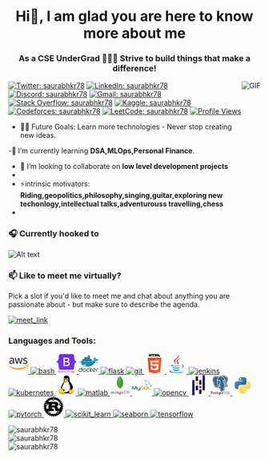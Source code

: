 <h1 align="center">Hi👋, I am glad you are here to know more about me</h1>
<h3 align="center">As a CSE UnderGrad 🧑🏽‍💻 Strive to build things that make a difference!</h3>
<img align="right" alt="GIF" height="160px" src="https://media.giphy.com/media/Ah3zHH7hvsSB2/giphy.gif" />

[![Twitter: saurabhkr78](https://img.shields.io/twitter/follow/saurabhkr78?style=social)](https://twitter.com/saurabhkr78)
[![LinkedIn: saurabhkr78](https://img.shields.io/badge/-saurabhkr78-blue?style=flat-square&logo=Linkedin&logoColor=white&link=https://linkedin.com/in/saurabhkr78)](https://linkedin.com/in/saurabhkr78)
[![Discord: saurabhkr78](https://img.shields.io/badge/-saurabhkr78%237599-7289DA?style=flat-square&logo=Discord&logoColor=white)](https://discord.com)
[![Gmail: saurabhkr78](https://img.shields.io/badge/-saurabhkr78@gmail.com-D14836?style=flat-square&logo=Gmail&logoColor=white)](mailto:saurabhkr78@gmail.com)
[![Stack Overflow: saurabhkr78](https://img.shields.io/badge/-saurabhkr78-FE7A16?style=flat-square&logo=Stack%20Overflow&logoColor=white&link=https://stackoverflow.com/users/saurabhkr78)](https://stackoverflow.com/users/saurabhkr78)
[![Kaggle: saurabhkr78](https://img.shields.io/badge/-saurabhkr78-20BEFF?style=flat-square&logo=Kaggle&logoColor=white&link=https://kaggle.com/saurabhkr78)](https://kaggle.com/saurabhkr78)
[![Codeforces: saurabhkr78](https://img.shields.io/badge/-saurabhkr78-1F8ACB?style=flat-square&logo=Codeforces&logoColor=white&link=https://codeforces.com/profile/saurabhkr78)](https://codeforces.com/profile/saurabhkr78)
[![LeetCode: saurabhkr78](https://img.shields.io/badge/-saurabhkr78-FFA116?style=flat-square&logo=LeetCode&logoColor=white&link=https://www.leetcode.com/saurabhkr78)](https://www.leetcode.com/saurabhkr78)
[![Profile Views](https://komarev.com/ghpvc/?username=saurabhkr78&label=Profile%20views&color=0e75b6&style=flat)](https://github.com/saurabhkr78)


- 💪🏼 Future Goals: Learn more technologies - Never stop creating new ideas.
  
-🌱 I’m currently learning **DSA,MLOps,Personal Finance**.

- 👯 I’m looking to collaborate on **low level development projects**
- 
- ⚡intrinsic motivators: **Riding,geopolitics,philosophy,singing,guitar,exploring new techonlogy,intellectual talks,adventurouss travelling,chess**
- 
<div align="left">
  <h3>🎧 Currently hooked to</h3>
  <div style="display: inline-block;">
    <img src="https://spotify-recently-played-readme.vercel.app/api?user=jweclasgumdfg629tylg8kh85" alt="Alt text" width="820" height="100">
  </div>
</div>


### 📫 Like to meet me virtually?
Pick a slot if you'd like to meet me and chat about anything you are passionate about - but make sure to describe the agenda.

<a href="https://calendly.com/meetsaurabh78/30min" target="_blank"><img width="498" alt="meet_link" src="https://user-images.githubusercontent.com/15426564/144297439-f530f383-e73e-41e0-9914-a9b7d3f432e5.png"></a>



<h3 align="left">Languages and Tools:</h3>
<p align="left"> <a href="https://aws.amazon.com" target="_blank" rel="noreferrer"> <img src="https://raw.githubusercontent.com/devicons/devicon/master/icons/amazonwebservices/amazonwebservices-original-wordmark.svg" alt="aws" width="40" height="40"style="background-color: white;"/> </a> <a href="https://www.gnu.org/software/bash/" target="_blank" rel="noreferrer"> <img src="https://www.vectorlogo.zone/logos/gnu_bash/gnu_bash-icon.svg" alt="bash" width="40" height="40"/> </a> <a href="https://getbootstrap.com" target="_blank" rel="noreferrer"> <img src="https://raw.githubusercontent.com/devicons/devicon/master/icons/bootstrap/bootstrap-plain-wordmark.svg" alt="bootstrap" width="40" height="40"/> </a> <a href="https://www.docker.com/" target="_blank" rel="noreferrer"> <img src="https://raw.githubusercontent.com/devicons/devicon/master/icons/docker/docker-original-wordmark.svg" alt="docker" width="40" height="40"/> </a> <a href="https://flask.palletsprojects.com/" target="_blank" rel="noreferrer"> <img src="https://www.vectorlogo.zone/logos/pocoo_flask/pocoo_flask-icon.svg" alt="flask" width="40" height="40"/> </a> <a href="https://git-scm.com/" target="_blank" rel="noreferrer"> <img src="https://www.vectorlogo.zone/logos/git-scm/git-scm-icon.svg" alt="git" width="40" height="40"/> </a> <a href="https://www.w3.org/html/" target="_blank" rel="noreferrer"> <img src="https://raw.githubusercontent.com/devicons/devicon/master/icons/html5/html5-original-wordmark.svg" alt="html5" width="40" height="40"/> </a> <a href="https://www.java.com" target="_blank" rel="noreferrer"> <img src="https://raw.githubusercontent.com/devicons/devicon/master/icons/java/java-original.svg" alt="java" width="40" height="40"/> </a> <a href="https://www.jenkins.io" target="_blank" rel="noreferrer"> <img src="https://www.vectorlogo.zone/logos/jenkins/jenkins-icon.svg" alt="jenkins" width="40" height="40"/> </a> <a href="https://kubernetes.io" target="_blank" rel="noreferrer"> <img src="https://www.vectorlogo.zone/logos/kubernetes/kubernetes-icon.svg" alt="kubernetes" width="40" height="40"/> </a> <a href="https://www.linux.org/" target="_blank" rel="noreferrer"> <img src="https://raw.githubusercontent.com/devicons/devicon/master/icons/linux/linux-original.svg" alt="linux" width="40" height="40"/> </a> <a href="https://www.mathworks.com/" target="_blank" rel="noreferrer"> <img src="https://upload.wikimedia.org/wikipedia/commons/2/21/Matlab_Logo.png" alt="matlab" width="40" height="40"/> </a> <a href="https://www.mongodb.com/" target="_blank" rel="noreferrer"> <img src="https://raw.githubusercontent.com/devicons/devicon/master/icons/mongodb/mongodb-original-wordmark.svg" alt="mongodb" width="40" height="40"/> </a> <a href="https://www.mysql.com/" target="_blank" rel="noreferrer"> <img src="https://raw.githubusercontent.com/devicons/devicon/master/icons/mysql/mysql-original-wordmark.svg" alt="mysql" width="40" height="40"/> </a> <a href="https://opencv.org/" target="_blank" rel="noreferrer"> <img src="https://www.vectorlogo.zone/logos/opencv/opencv-icon.svg" alt="opencv" width="40" height="40"/> </a> <a href="https://pandas.pydata.org/" target="_blank" rel="noreferrer"> <img src="https://raw.githubusercontent.com/devicons/devicon/2ae2a900d2f041da66e950e4d48052658d850630/icons/pandas/pandas-original.svg" alt="pandas" width="40" height="40"/> </a> <a href="https://www.postgresql.org" target="_blank" rel="noreferrer"> <img src="https://raw.githubusercontent.com/devicons/devicon/master/icons/postgresql/postgresql-original-wordmark.svg" alt="postgresql" width="40" height="40"/> </a> <a href="https://www.python.org" target="_blank" rel="noreferrer"> <img src="https://raw.githubusercontent.com/devicons/devicon/master/icons/python/python-original.svg" alt="python" width="40" height="40"/> </a> <a href="https://pytorch.org/" target="_blank" rel="noreferrer"> <img src="https://www.vectorlogo.zone/logos/pytorch/pytorch-icon.svg" alt="pytorch" width="40" height="40"/> </a> <a href="https://www.rust-lang.org" target="_blank" rel="noreferrer"> <img src="https://raw.githubusercontent.com/devicons/devicon/master/icons/rust/rust-plain.svg" alt="rust" width="40" height="40"/> </a> <a href="https://scikit-learn.org/" target="_blank" rel="noreferrer"> <img src="https://upload.wikimedia.org/wikipedia/commons/0/05/Scikit_learn_logo_small.svg" alt="scikit_learn" width="40" height="40"/> </a> <a href="https://seaborn.pydata.org/" target="_blank" rel="noreferrer"> <img src="https://seaborn.pydata.org/_images/logo-mark-lightbg.svg" alt="seaborn" width="40" height="40"/> </a> <a href="https://www.tensorflow.org" target="_blank" rel="noreferrer"> <img src="https://www.vectorlogo.zone/logos/tensorflow/tensorflow-icon.svg" alt="tensorflow" width="40" height="40"/> </a> </p>

<p align="left">
  <img align="left" src="https://github-readme-stats.vercel.app/api/top-langs?username=saurabhkr78&show_icons=true&locale=en&layout=compact" alt="saurabhkr78" width="300" />
  <img align="left" src="https://github-readme-stats.vercel.app/api?username=saurabhkr78&show_icons=true&locale=en" alt="saurabhkr78" width="400" />
  <img align="left" src="https://github-readme-streak-stats.herokuapp.com/?user=saurabhkr78&" alt="saurabhkr78" width="300" />
</p>


